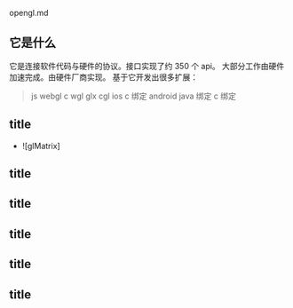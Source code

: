 opengl.md

## 它是什么

它是连接软件代码与硬件的协议。接口实现了约 350 个 api。
大部分工作由硬件加速完成。由硬件厂商实现。
基于它开发出很多扩展：

> js webgl
> c wgl glx cgl
> ios c 绑定
> android java 绑定 c 绑定

## title

- ![glMatrix]

## title

## title

## title

## title

## title
